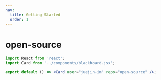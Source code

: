 ```yaml
---
nav:
  title: Getting Started
  order: 1
---
```


# open-source

```jsx | inline
import React from 'react';
import Card from '../components/blackboard.jsx';

export default () => <Card user="juejin-im" repo="open-source" />;
```
